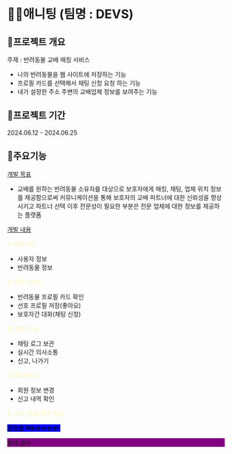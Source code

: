 # 🐶🐱애니팅 (팀명 : DEVS)

## 👀프로젝트 개요 
주제 : 반려동물 교배 매칭 서비스
- 나의 반려동물을 웹 사이트에 저장하는 기능
- 프로필 카드를 선택해서 채팅 신청 요청 하는 기능
- 내가 설정한 주소 주변의 교배업체 정보를 보여주는 기능

## 📅프로젝트 기간
2024.06.12 - 2024.06.25

## 🦴주요기능
<ins>개발 목표</ins>
  - 교배를 원하는 반려동물 소유자를 대상으로 보호자에게 매칭, 채팅, 업체 위치 정보를 제공함으로써 커뮤니케이션을 통해 보호자의 교배 파트너에 대한 신뢰성을 향상 시키고 파트너 선택 이후 전문성이 필요한 부분은 전문 업체에 대한 정보를 제공하는 플랫폼

<ins>개발 내용</ins>

<span style="color:#fff5b1"> 1. 회원가입 </span>
  - 사용자 정보
  - 반려동물 정보

<span style="color:#fff5b1"> 2. 매칭 서비스 </span>
  - 반려동물 프로필 카드 확인
  - 선호 프로필 저장(좋아요)
  - 보호자간 대화(채팅 신청)
    
<span style="color:#fff5b1"> 3. 채팅 기능 </span>
  - 채팅 로그 보관
  - 실시간 의사소통
  - 신고, 나가기

<span style="color:#fff5b1"> 4. 마이페이지 </span>
  - 회원 정보 변경
  - 신고 내역 확인
<style>
  mark {
    background-color: blue; /* 원하는 배경색으로 변경 */
    color: black; /* 텍스트 색상도 변경할 수 있음 */
  }
</style>

<span style="color:#fff5b1"> 5. 교배 업체 정보 제공</span>    

<mark>강조할 텍tmtmtmtm</mark>
<p style="background-color:purple">보라 글씨</p> 

